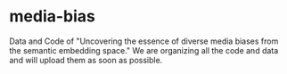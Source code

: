 # media-bias
Data and Code of "Uncovering the essence of diverse media biases from the semantic embedding space."
We are organizing all the code and data and will upload them as soon as possible.
